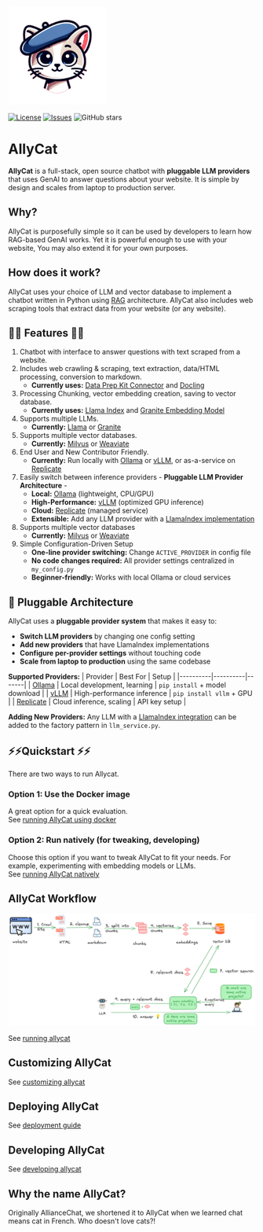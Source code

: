 <img src="assets/allycat.png" alt="Alley Cat" width="200"/>

[![License](https://img.shields.io/github/license/The-AI-Alliance/allycat)](https://github.com/The-AI-Alliance/allycat/blob/main/LICENSE)
[![Issues](https://img.shields.io/github/issues/The-AI-Alliance/allycat)](https://github.com/The-AI-Alliance/allycat/issues)
![GitHub stars](https://img.shields.io/github/stars/The-AI-Alliance/allycat?style=social)

# AllyCat

**AllyCat** is a full-stack, open source chatbot with **pluggable LLM providers** that uses GenAI to answer questions about your website. It is simple by design and scales from laptop to production server. 

## Why?

AllyCat is purposefully simple so it can be used by developers to learn how RAG-based GenAI works. Yet it is powerful enough to use with your website, You may also extend it for your own purposes. 

## How does it work? 
AllyCat uses your choice of LLM and vector database to implement a chatbot written in Python using [RAG](https://en.wikipedia.org/wiki/Retrieval-augmented_generation) architecture.
AllyCat also includes web scraping tools that extract data from your website (or any website). 

## 🌟🌟 Features 🌟🌟 

1. Chatbot with interface to answer questions with text scraped from a website.
2. Includes web crawling & scraping, text extraction, data/HTML processing, conversion to markdown.
   - **Currently uses:** [Data Prep Kit Connector](https://github.com/data-prep-kit/data-prep-kit/blob/dev/data-connector-lib/doc/overview.md) and [Docling](https://github.com/docling-project/docling)
3. Processing Chunking, vector embedding creation, saving to vector database.
   - **Currently uses:** [Llama Index](https://docs.llamaindex.ai/en/stable/) and [Granite Embedding Model](https://huggingface.co/ibm-granite/granite-embedding-30m-english)
4. Supports multiple LLMs.
   - **Currently:** [Llama](https://www.llama.com) or [Granite](https://huggingface.co/collections/ibm-granite/granite-33-language-models-67f65d0cca24bcbd1d3a08e3)
5. Supports multiple vector databases.
   - **Currently:** [Milvus](https://milvus.io/) or [Weaviate](https://weaviate.io)
6. End User and New Contributor Friendly.
   - **Currently:** Run locally with [Ollama](https://ollama.com/) or [vLLM](https://docs.vllm.ai/en/latest/index.html), or as-a-service on [Replicate](https://replicate.com)
7. Easily switch between inference providers - **Pluggable LLM Provider Architecture** - 
   - **Local:** [Ollama](https://ollama.com/) (lightweight, CPU/GPU)
   - **High-Performance:** [vLLM](https://docs.vllm.ai/) (optimized GPU inference)  
   - **Cloud:** [Replicate](https://replicate.com) (managed service)
   - **Extensible:** Add any LLM provider with a [LlamaIndex implementation](https://docs.llamaindex.ai/en/stable/module_guides/models/llms/)
8. Supports multiple vector databases
   - **Currently:** [Milvus](https://milvus.io/) or [Weaviate](https://weaviate.io)
9. Simple Configuration-Driven Setup
   - **One-line provider switching:** Change `ACTIVE_PROVIDER` in config file
   - **No code changes required:** All provider settings centralized in `my_config.py`
   - **Beginner-friendly:** Works with local Ollama or cloud services

## 🔌 Pluggable Architecture

AllyCat uses a **pluggable provider system** that makes it easy to:

- **Switch LLM providers** by changing one config setting
- **Add new providers** that have LlamaIndex implementations  
- **Configure per-provider settings** without touching code
- **Scale from laptop to production** using the same codebase

**Supported Providers:**
| Provider | Best For | Setup |
|----------|----------|-------|
| [Ollama](https://ollama.com/) | Local development, learning | `pip install` + model download |
| [vLLM](https://docs.vllm.ai/) | High-performance inference | `pip install vllm` + GPU |
| [Replicate](https://replicate.com) | Cloud inference, scaling | API key setup |

**Adding New Providers:** Any LLM with a [LlamaIndex integration](https://docs.llamaindex.ai/en/stable/module_guides/models/llms/) can be added to the factory pattern in `llm_service.py`.

## ⚡️⚡️Quickstart ⚡️⚡️

There are two ways to run Allycat.

### Option 1: Use the Docker image

A great option for a quick evaluation.  
See [running AllyCat using docker](docs/running-in-docker.md)

### Option 2: Run natively (for tweaking, developing)

Choose this option if you want to tweak AllyCat to fit your needs. For example, experimenting with embedding models or LLMs.  
See [running AllyCat natively](docs/running-natively.md)

## AllyCat Workflow

![](assets/rag-website-1.png)

See [running allycat](docs/running-allycat.md)

## Customizing AllyCat

See [customizing allycat](docs/customizing-allycat.md)

## Deploying AllyCat

See [deployment guide](docs/deploy.md)

## Developing AllyCat

See [developing allycat](docs/developing-allycat.md)

## Why the name **AllyCat**?

Originally AllianceChat, we shortened it to AllyCat when we learned chat means cat in French. Who doesn't love cats?!



